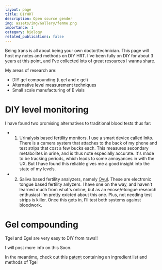 ```yaml
---
layout: page
title: DIYHRT
description: Open source gender
img: assets/img/Gallery/femme.png
importance: 1
category: biology
related_publications: false
---
```

Being trans is all about being your own doctor/technician. This page will host my notes and methods on DIY HRT. I've been fully on DIY for about 3 years at this point, and I've collected lots of great resources I wanna share.


My areas of research are:
* DIY gel compounding (t gel and e gel)
* Alternative level measurement techniques
* Small scale manufacturing of E vials

# DIY level monitoring

I have found two promising alternatives to traditional blood tests thus far:
* 1) Urinalysis based fertility monitors. I use a smart device called Inito. There is a camera system that attaches to the back of my phone and test strips that cost a few bucks each. This measures secondary metabolites in urine, and is thus note especially accurate. It's made to be tracking periods, which leads to some annoyances in with the UX. But I have found this reliable gives me a good insight into the state of my levels.
* 2) Saliva based fertility analyzers, namely <a href="https://ovul.ai">Ovul</a>. These are electronic tongue based fertility anlyzers. I have one on the way, and haven't learned much from what's online, but as an enose/etongue research enthusiast I'm pretty exicted about this one. Plus, not needing test strips is killer. Once this gets in, I'll test both systems against bloodwork.


# Gel compounding

Tgel and Egel are very easy to DIY from raws!!


I will post more info on this Soon.


In the meantime, check out this <a href="https://patents.google.com/patent/US20070237822A1/en">patent</a> containing an ingredient list and methods of Tgel

